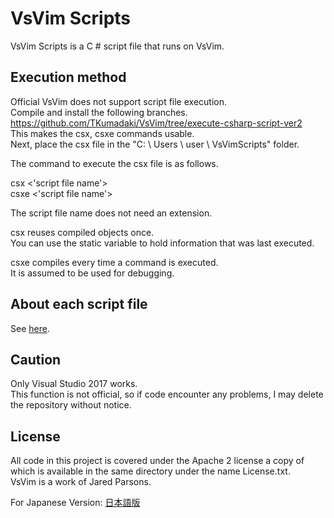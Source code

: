 VsVim Scripts
===

VsVim Scripts is a C # script file that runs on VsVim.  

## Execution method

Official VsVim does not support script file execution.  
Compile and install the following branches.  
https://github.com/TKumadaki/VsVim/tree/execute-csharp-script-ver2  
This makes the csx, csxe commands usable.  
Next, place the csx file in the "C: \ Users \ user \ VsVimScripts" folder.  

The command to execute the csx file is as follows.  

csx <'script file name'>  
csxe <'script file name'>  

The script file name does not need an extension.  

csx reuses compiled objects once.  
You can use the static variable to hold information that was last executed.  

csxe compiles every time a command is executed.  
It is assumed to be used for debugging.  

## About each script file

See [here](Documentation/ScriptFiles.md).  

## Caution

Only Visual Studio 2017 works.  
This function is not official, so if code encounter any problems, I may delete the repository without notice.  

## License

All code in this project is covered under the Apache 2 license a copy of which is available in the same directory under the name License.txt.  
VsVim is a work of Jared Parsons.  

For Japanese Version: [日本語版](README.ja.md)
